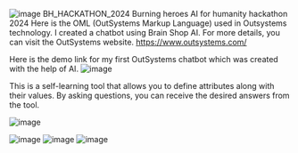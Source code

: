 ![image](https://github.com/NikhilVijay312/BH_HACKATHON_2024/assets/61405278/715955b4-b490-40f3-b1c2-daa2c672d8f5)
BH_HACKATHON_2024
Burning heroes AI for humanity hackathon 2024
Here is the OML (OutSystems Markup Language) used in Outsystems technology. I created a chatbot using Brain Shop AI.
For more details, you can visit the OutSystems website.
https://www.outsystems.com/

Here is the demo link for my first OutSystems chatbot which was created with the help of AI.
![image](https://github.com/NikhilVijay312/BH_HACKATHON_2024/assets/61405278/ca51eaca-4ea9-4ecb-b6a4-b567fb2456e5)

This is a self-learning tool that allows you to define attributes along with their values. By asking questions, you can receive the desired answers from the tool.

![image](https://github.com/NikhilVijay312/BH_HACKATHON_2024/assets/61405278/e72ce5c5-08d1-416d-a32b-e7d4031695cc)

![image](https://github.com/NikhilVijay312/BH_HACKATHON_2024/assets/61405278/ec2734a3-b461-4fdf-abdd-7d4a261bff2e)
![image](https://github.com/NikhilVijay312/BH_HACKATHON_2024/assets/61405278/d94ec7b8-4764-411e-acf9-657b16ea31cd)
![image](https://github.com/NikhilVijay312/BH_HACKATHON_2024/assets/61405278/363b85f7-9480-47ca-ae9a-6bf4a0714a00)



